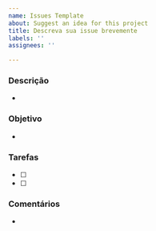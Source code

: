```yaml
---
name: Issues Template
about: Suggest an idea for this project
title: Descreva sua issue brevemente
labels: ''
assignees: ''

---
```


### Descrição
- 

### Objetivo
- 

### Tarefas
- [ ] 
- [ ] 

### Comentários
-
